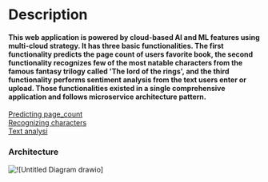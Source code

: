  # Description
#### This web application is powered by cloud-based AI and ML features using multi-cloud strategy. It has three basic functionalities. The first functionality predicts the page count of users favorite book, the second functionality recognizes few of the most natable characters from the famous fantasy trilogy called 'The lord of the rings', and the third functionality performs sentiment analysis from the text users enter or upload. Those functionalities existed in a single comprehensive application and follows microservice architecture pattern.

[Predicting page_count](docs/README1.md) <BR>
[Recognizing characters](docs/README.md2) <BR>
[Text analysi](docs/README.md3)

### Architecture
<div align="center">

</div>
<img src="(https://github.com/YohannesAH/CLOUD-AI_PROJECT/assets/114959021/1f256129-7eda-4b3d-9de9-063005bf868b)" alt="![Untitled Diagram drawio]">

### 
